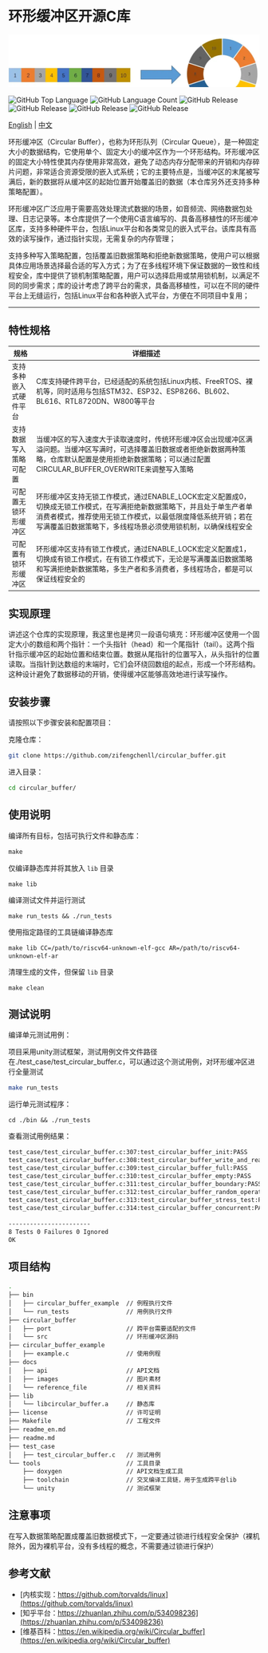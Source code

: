 
# 环形缓冲区开源C库

![项目Logo](docs/images/project_logo.png)

![GitHub Top Language](https://img.shields.io/github/languages/top/zifengchenll/circular_buffer.svg)
![GitHub Language Count](https://img.shields.io/github/languages/count/zifengchenll/circular_buffer.svg)
![GitHub Release](https://img.shields.io/github/license/zifengchenll/circular_buffer.svg)
![GitHub Release](https://img.shields.io/github/repo-size/zifengchenll/circular_buffer.svg)
![GitHub Release](https://img.shields.io/github/last-commit/zifengchenll/circular_buffer.svg)
![GitHub Release](https://img.shields.io/github/v/release/zifengchenll/circular_buffer.svg)

[English](readme_en.md) | [中文](./readme.md)

环形缓冲区（Circular Buffer），也称为环形队列（Circular Queue），是一种固定大小的数据结构，它使用单个、固定大小的缓冲区作为一个环形结构。环形缓冲区的固定大小特性使其内存使用非常高效，避免了动态内存分配带来的开销和内存碎片问题，非常适合资源受限的嵌入式系统；它的主要特点是，当缓冲区的末尾被写满后，新的数据将从缓冲区的起始位置开始覆盖旧的数据（本仓库另外还支持多种策略配置）。

环形缓冲区广泛应用于需要高效处理流式数据的场景，如音频流、网络数据包处理、日志记录等。本仓库提供了一个使用C语言编写的、具备高移植性的环形缓冲区库，支持多种硬件平台，包括Linux平台和各类常见的嵌入式平台。该库具有高效的读写操作，通过指针实现，无需复杂的内存管理；

支持多种写入策略配置，包括覆盖旧数据策略和拒绝新数据策略，使用户可以根据具体应用场景选择最合适的写入方式；为了在多线程环境下保证数据的一致性和线程安全，库中提供了锁机制策略配置，用户可以选择启用或禁用锁机制，以满足不同的同步需求；库的设计考虑了跨平台的需求，具备高移植性，可以在不同的硬件平台上无缝运行，包括Linux平台和各种嵌入式平台，方便在不同项目中复用；

------

## 特性规格

| 规格                   | 详细描述                                                     |
| ---------------------- | ------------------------------------------------------------ |
| 支持多种嵌入式硬件平台 | C库支持硬件跨平台，已经适配的系统包括Linux内核、FreeRTOS、裸机等，同时适用与包括STM32、ESP32、ESP8266、BL602、BL616、RTL8720DN、W800等平台 |
| 支持数据写入策略可配置 | 当缓冲区的写入速度大于读取速度时，传统环形缓冲区会出现缓冲区满溢问题。当缓冲区写满时，可选择覆盖旧数据或者拒绝新数据两种策略，仓库默认配置是使用拒绝新数据策略；可以通过配置CIRCULAR_BUFFER_OVERWRITE来调整写入策略 |
| 可配置无锁环形缓冲区   | 环形缓冲区支持无锁工作模式，通过ENABLE_LOCK宏定义配置成0，切换成无锁工作模式，在写满拒绝新数据策略下，并且处于单生产者单消费者模式，推荐使用无锁工作模式，以最低限度降低系统开销；若在写满覆盖旧数据策略下，多线程场景必须使用锁机制，以确保线程安全 |
| 可配置有锁环形缓冲区   | 环形缓冲区支持有锁工作模式，通过ENABLE_LOCK宏定义配置成1，切换成有锁工作模式，在有锁工作模式下，无论是写满覆盖旧数据策略和写满拒绝新数据策略，多生产者和多消费者，多线程场合，都是可以保证线程安全的 |

## 实现原理

讲述这个仓库的实现原理，我这里也是拷贝一段语句填充：环形缓冲区使用一个固定大小的数组和两个指针：一个头指针（head）和一个尾指针（tail）。这两个指针指示缓冲区的起始位置和结束位置。数据从尾指针的位置写入，从头指针的位置读取。当指针到达数组的末端时，它们会环绕回数组的起点，形成一个环形结构。这种设计避免了数据移动的开销，使得缓冲区能够高效地进行读写操作。

## 安装步骤

请按照以下步骤安装和配置项目：

克隆仓库：

```bash
git clone https://github.com/zifengchenll/circular_buffer.git
```

进入目录：

```bash
cd circular_buffer/
```

## 使用说明

编译所有目标，包括可执行文件和静态库：

```c
make
```

仅编译静态库并将其放入 `lib` 目录

```
make lib
```

编译测试文件并运行测试

```
make run_tests && ./run_tests
```

使用指定路径的工具链编译静态库

```
make lib CC=/path/to/riscv64-unknown-elf-gcc AR=/path/to/riscv64-unknown-elf-ar
```

清理生成的文件，但保留 `lib` 目录

```
make clean
```

## 测试说明

编译单元测试用例：

项目采用unity测试框架，测试用例文件文件路径在./test_case/test_circular_buffer.c，可以通过这个测试用例，对环形缓冲区进行全量测试

```bash
make run_tests 
```

运行单元测试程序：

```
cd ./bin && ./run_tests
```

查看测试用例结果：

```
test_case/test_circular_buffer.c:307:test_circular_buffer_init:PASS
test_case/test_circular_buffer.c:308:test_circular_buffer_write_and_read:PASS
test_case/test_circular_buffer.c:309:test_circular_buffer_full:PASS
test_case/test_circular_buffer.c:310:test_circular_buffer_empty:PASS
test_case/test_circular_buffer.c:311:test_circular_buffer_boundary:PASS
test_case/test_circular_buffer.c:312:test_circular_buffer_random_operations:PASS
test_case/test_circular_buffer.c:313:test_circular_buffer_stress_test:PASS
test_case/test_circular_buffer.c:314:test_circular_buffer_concurrent:PASS

-----------------------
8 Tests 0 Failures 0 Ignored 
OK
```

## 项目结构

```bash
.
├── bin
│   ├── circular_buffer_example  // 例程执行文件
│   └── run_tests                // 用例执行文件
├── circular_buffer
│   ├── port                     // 跨平台需要适配的文件
│   └── src                      // 环形缓冲区源码
├── circular_buffer_example
│   ├── example.c                // 使用例程
├── docs
│   ├── api                      // API文档
│   ├── images                   // 图片素材
│   └── reference_file           // 相关资料
├── lib
│   └── libcircular_buffer.a     // 静态库
├── license                      // 许可证明
├── Makefile                     // 工程文件
├── readme_en.md
├── readme.md
├── test_case
│   ├── test_circular_buffer.c   // 测试用例
└── tools                        // 工具目录
    ├── doxygen                  // API文档生成工具
    ├── toolchain                // 交叉编译工具链，用于生成跨平台lib
    └── unity                    // 测试框架

```

## 注意事项

在写入数据策略配置成覆盖旧数据模式下，一定要通过锁进行线程安全保护（裸机除外，因为裸机平台，没有多线程的概念，不需要通过锁进行保护）

## 参考文献

- [内核实现：https://github.com/torvalds/linux](https://github.com/torvalds/linux)
- [知乎平台：https://zhuanlan.zhihu.com/p/534098236](https://zhuanlan.zhihu.com/p/534098236)
- [维基百科：https://en.wikipedia.org/wiki/Circular_buffer](https://en.wikipedia.org/wiki/Circular_buffer)
